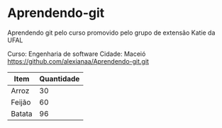 # Aprendendo-git
Aprendendo git pelo curso promovido pelo grupo de extensão Katie da UFAL

Curso: Engenharia de software
Cidade: Maceió
https://github.com/alexianaa/Aprendendo-git.git

| Item | Quantidade |
| ------------- | ------------- |
| Arroz | 30 |
| Feijão | 60 |
| Batata | 96 |